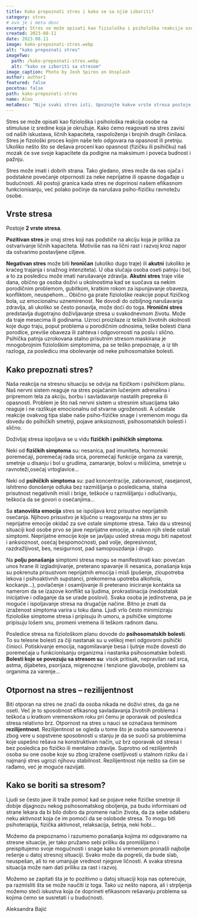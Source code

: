 ```yaml
---
title: Kako prepoznati stres i kako se sa njim izboriti?
category: stres
# ovo je i meta desc
excerpt: Stres se može opisati kao fiziološka i psihološka reakcija osobe na stimuluse iz sredine koja je okružuje.
created: 2023-08-11
date: 2023.08.11
image: kako-prepoznati-stres.webp
alt: "kako prepoznati stres"
imageTwo:
  path: /kako-prepoznati-stres.webp
  alt: "kako se izboriti sa stresom"
image_caption: Photo by Josh Spires on Unsplash
author: author1
featured: false
pocetna: false
path: kako-prepoznati-stres
name: Aloo
metaDesc: "Nije svaki stres isti. Upoznajte kakve vrste stresa postoje, kako se manifestuju na naše ponašanje i naše zdravlje, kao i kako se izboriti sa stresom."
---
```



Stres se može opisati kao fiziološka i psihološka reakcija osobe na stimuluse iz sredine koja je okružuje. Kako ćemo reagovati na stres zavisi od naših iskustava, ličnih kapaciteta, raspoloženja i brojnih drugih činilaca. Stres je fizološki proces kojim naše telo odgovara na opasnost ili pretnju. Ukoliko nešto što se dešava proceni kao opasnost (fizičku ili psihičku) naš mozak će sve svoje kapacitete da podigne na maksimum i poveća budnost i pažnju. 

Stres može imati i dobrih strana. Tako gledano, stres može da nas ojača i podstakne povećanje otpornosti za neke neprijatne ili opasne događaje u budućnosti. Ali postoji granica kada stres ne doprinosi našem efikasnom funkcionisanju, već polako počinje da narušava psiho-fizičku ravnotežu osobe.

## Vrste stresa

Postoje **2 vrste stresa**.

**Pozitivan stres** je onaj stres koji nas podstiče na akciju koja je prilika za ostvarivanje ličnih kapaciteta. Motiviše nas na lični rast i razvoj kroz napor da ostvarimo postavljene ciljeve.

**Negativan stres** može biti **hroničan** (ukoliko dugo traje) ili **akutni** (ukoliko je kraćeg trajanja i snažnog intenziteta). U oba slučaja osoba oseti patnju i bol, a to za posledicu može imati narušavanje zdravlja. **Akutni stres** traje više dana, obično ga osoba doživi u okolnostima kad se suočava sa nekim porodičnim problemom, gubitkom, kratkim rokom za ispunjavanje obaveza, konfliktom, neuspehom... Obično ga prate fiziološke reakcije poput fizičkog bola, uz emocionalnu uznemirenost. Ne dovodi do ozbiljnog narušavanja zdravlja, ali ukoliko se često ponavlja, može doći do toga. **Hronični stres** predstavlja dugotrajno doživljavanje stresa u svakodnevnom životu. Može da traje mesecima ili godinama. Uzroci proizilaze iz teških životnih okolnosti koje dugo traju, poput problema u porodičnim odnosima, teške bolesti člana porodice, previše obaveza ili zahteva i odgovornosti na poslu i slično. Psihička patnja uzrokovana stalno prisutnim stresom maskirana je mnogobrojnim fiziološkim simptomima, pa se teško prepoznaje, a iz tih razloga, za posledicu ima obolevanje od neke psihosomatske bolesti.

## Kako prepoznati stres?

Naša reakcija na stresnu situaciju se odvija na fizičkom i psihičkom planu. Naš nervni sistem reaguje na stres  pojačanim lučenjem adrenalina i pripremom tela za akciju, borbu i savladavanje nastalih prepreka ili opasnosti. Problem je što naš nervni sistem u stresnim situacijama tako reaguje i ne razlikuje emocionalnu od stvarne ugroženosti. A učestale reakcije ovakvog tipa slabe naše psiho-fizičke snage i vremenom mogu da dovedu do psihičkih smetnji, pojave anksioznosti, psihosomatskih bolesti i slično.

Doživljaj stresa ispoljava se u vidu **fizičkih i psihičkih simptoma**.

Neki od **fizičkih simptoma** su: nesanica, pad imuniteta, hormonski poremećaji, poremećaj rada srca, poremećaji funkcije organa za varenje, smetnje u disanju i bol u grudima, zamaranje, bolovi u mišićima, smetnje u ravnoteži,osećaj vrtoglavice...

Neki od **psihičkih simptoma** su: pad koncentracije, zaboravnost, rasejanost, ishitreno donošenje odluka bez razmišljanja o posledicama, stalna prisutnost negativnih misli i brige, teškoće u razmišljanju i odlučivanju, teškoća da se govori o osećanjima...

Sa **stanovišta emocija** stres se ispoljava kroz prisustvo neprijatnih osećanja. Njihovo prisustvo je ključno u reagovanju na stres jer su neprijatne emocije okidač za sve ostale simptome stresa. Tako da u stresnoj situaciji kod osobe prvo se jave neprijatne emocije, a nakon njih slede ostali simptomi. Neprijatne emocije koje se javljaju usled stresa mogu biti napetost i anksioznost, osećaj bespomoćnosti, pad volje, depresivnost, razdražljivost, bes, nesigurnost, pad samopouzdanja i drugo.

Na **polju ponašanja** simptomi stresa mogu se manifestovati kao: povećan unos hrane ili izgladnjivanje, preterano spavanje ili nesanica, ponašanja koja su pokrenuta prisustvom neprijatnih emocija i misli (pušenje, zloupotreba lekova i psihoaktivnih supstanci, prekomerna upotreba alkohola, kockanje...), povlačenje i osamljivanje ili preterano iniciranje kontakta sa namerom da se izazove konflikt sa ljudima, prokrastinacija (nedostatak inicijative i odlaganje da se urade poslovi).
Svaka osoba je jedinstvena, pa je moguće i ispoljavanje stresa na drugačije načine. Bitno je znati da izraženost simptoma varira u toku dana. Ljudi vrlo često minimiziraju fiziološke simptome stresa i pripisuju ih umoru, a psihičke simptome pripisuju lošem snu, promeni vremena ili teškom radnom danu. 

Posledice stresa na fiziološkom planu dovode do **psihosomatskih bolesti**. To su telesne bolesti za čiji nastanak su u velikoj meri odgovorni psihički činioci. Potiskivanje emocija, nagomilavanje besa i ljutnje može dovesti do poremećaja u funkcionisanju organizma i nastanka psihosomatske bolesti. **Bolesti koje se povezuju sa stresom su**: visok pritisak, nepravilan rad srca, astma, dijabetes, psorijaza, migrenozne i tenzione glavobolje, problemi sa organima za varenje...


## Otpornost na stres – rezilijentnost

Biti otporan na stres ne znači da osoba nikada ne doživi stres, da ga ne oseti. Već je to sposobnost efikasnog savladavanja životnih problema i teškoća u kratkom vremenskom roku pri čemu je oporavak od posledica stresa relativno brz. Otpornost na stres u nauci se označava terminom **rezilijentnost**. Rezilijentnost se ogleda u tome što je osoba samouverena i zbog vere u sopstvene sposobnosti u stanju je da se suoči sa problemima koje uspešno rešava na konstruktivan način, uz brz oporavak od stresa i bez posledica po fizičko ili mentalno zdravlje. Suprotno od rezilijentnih osoba su one osobe koje su zbog izražene osetljivosti u stalnom riziku da i najmanji stres ugrozi njihovu stabilnost. Rezilijentnost nije nešto sa čim se rađamo, već je moguće razvijati.

## Kako se boriti sa stresom?

Ljudi se često jave ili traže pomoć kad se pojave neke fizičke smetnje ili dobije dijagnozu nekog psihosomatskog oboljenja, pa budu informisani od strane lekara da bi bilo dobro da promene način života, da za sebe odaberu neku aktivnost koja će im pomoći da se oslobode stresa. To mogu  biti psihoterapija, fizička aktivnost, relaksacija,  šetnja, neki hobi...

Možemo da prepoznamo i razumemo ponašanja kojima mi odgovaramo na stresne situacije, jer tako pružamo sebi priliku da promišljamo i preispitujemo svoje mogućnosti i snage kako bi vremenom pronašli najbolje rešenje u datoj stresnoj situaciji. Svako može da pogreši, da bude slab, neuspešan, ali to ne umanjuje vrednost njegove ličnosti. A svaka stresna situacija može nam dati priliku za rast i razvoj.

Možemo se zapitati šta je to pozitivno u datoj situaciji koja nas opterećuje, pa razmisliti šta se može naučiti iz toga. Tako uz nešto napora, ali i strpljenja možemo steći iskustva koja će doprineti efikasnom rešavanju problema sa kojima ćemo se susretati i u budućnosti.



Aleksandra Bajić
